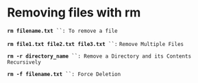 # Removing files with rm

**`rm filename.txt`**` ``: To remove a file`

**`rm file1.txt file2.txt file3.txt`**` ``:` `Remove Multiple Files`

**`rm -r directory_name`**` ``: Remove a Directory and its Contents Recursively`

**`rm -f filename.txt`**` ``: Force Deletion`

